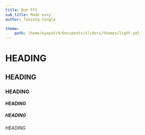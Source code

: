 ```yaml
---
title: Bun FFI 
sub_title: Made easy 
author: Tanishq Singla

theme:
    path: /home/eyepatch/Documents/sliders/themes/light.yml
---
```


# HEADING
## HEADING
### HEADING
#### HEADING
##### HEADING
###### HEADING

